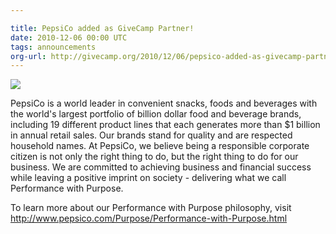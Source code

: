 ```yaml
---

title: PepsiCo added as GiveCamp Partner!
date: 2010-12-06 00:00 UTC
tags: announcements
org-url: http://givecamp.org/2010/12/06/pepsico-added-as-givecamp-partner/
---
```


[![](small_PepsiCo_logo_wDivisions.jpg)](https://www.pepsico.com)

PepsiCo is a world leader in convenient snacks, foods and beverages with the world's largest portfolio of billion dollar food and beverage brands, including 19 different product lines that each generates more than $1 billion in annual retail sales. Our brands stand for quality and are respected household names.  At PepsiCo, we believe being a responsible corporate citizen is not only the right thing to do, but the right thing to do for our business.  We are committed to achieving business and financial success while leaving a positive imprint on society - delivering what we call Performance with Purpose.  

To learn more about our Performance with Purpose philosophy,  visit  <http://www.pepsico.com/Purpose/Performance-with-Purpose.html>
